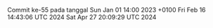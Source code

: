 Commit ke-55 pada tanggal Sun Jan 01 14:00 2023 +0100
Fri Feb 16 14:43:06 UTC 2024
Sat Apr 27 20:09:29 UTC 2024
